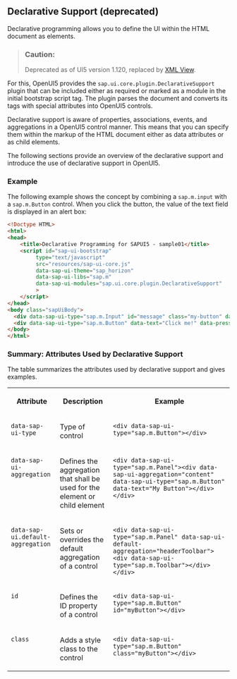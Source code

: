 <!-- loio91f130196f4d1014b6dd926db0e91070 -->

## Declarative Support \(deprecated\)

Declarative programming allows you to define the UI within the HTML document as elements.

> ### Caution:  
> Deprecated as of UI5 version 1.120, replaced by [XML View](xml-view-91f2928.md).

For this, OpenUI5 provides the `sap.ui.core.plugin.DeclarativeSupport` plugin that can be included either as required or marked as a module in the initial bootstrap script tag. The plugin parses the document and converts its tags with special attributes into OpenUI5 controls.

Declarative support is aware of properties, associations, events, and aggregations in a OpenUI5 control manner. This means that you can specify them within the markup of the HTML document either as data attributes or as child elements.

The following sections provide an overview of the declarative support and introduce the use of declarative support in OpenUI5.



<a name="loio91f130196f4d1014b6dd926db0e91070__section_C1D3894EF36F4766B06E27E5675CA11F"/>

### Example

The following example shows the concept by combining a `sap.m.input` with a `sap.m.Button` control. When you click the button, the value of the text field is displayed in an alert box:

```html
<!Doctype HTML>
<html>
<head>
	<title>Declarative Programming for SAPUI5 - sample01</title>
	<script id="sap-ui-bootstrap"
	     type="text/javascript"
	     src="resources/sap-ui-core.js"
	     data-sap-ui-theme="sap_horizon"
	     data-sap-ui-libs="sap.m"
	     data-sap-ui-modules="sap.ui.core.plugin.DeclarativeSupport"
	     >
	</script>
</head>
<body class="sapUiBody">
  <div data-sap-ui-type="sap.m.Input" id="message" class="my-button" data-value="Hello World"></div>
  <div data-sap-ui-type="sap.m.Button" data-text="Click me!" data-press="handlePress"></div>
</body>
</html>
```



<a name="loio91f130196f4d1014b6dd926db0e91070__section_E477586F3CAD4371AC5E8CAEB1021D5E"/>

### Summary: Attributes Used by Declarative Support

The table summarizes the attributes used by declarative support and gives examples.


<table>
<tr>
<th valign="top">

Attribute

</th>
<th valign="top">

Description

</th>
<th valign="top">

Example

</th>
</tr>
<tr>
<td valign="top">

`data-sap-ui-type`

</td>
<td valign="top">

Type of control

</td>
<td valign="top">

`<div data-sap-ui-type="sap.m.Button"></div>`

</td>
</tr>
<tr>
<td valign="top">

`data-sap-ui-aggregation`

</td>
<td valign="top">

Defines the aggregation that shall be used for the element or child element

</td>
<td valign="top">

`<div data-sap-ui-type="sap.m.Panel"><div data-sap-ui-aggregation="content" data-sap-ui-type="sap.m.Button" data-text="My Button"></div></div>`

</td>
</tr>
<tr>
<td valign="top">

`data-sap-ui.default-aggregation`

</td>
<td valign="top">

Sets or overrides the default aggregation of a control

</td>
<td valign="top">

`<div data-sap-ui-type="sap.m.Panel" data-sap-ui-default-aggregation="headerToolbar"><div data-sap-ui-type="sap.m.Toolbar"></div></div>` 

</td>
</tr>
<tr>
<td valign="top">

`id`

</td>
<td valign="top">

Defines the ID property of a control

</td>
<td valign="top">

`<div data-sap-ui-type="sap.m.Button" id="myButton"></div>` 

</td>
</tr>
<tr>
<td valign="top">

`class`

</td>
<td valign="top">

Adds a style class to the control

</td>
<td valign="top">

`<div data-sap-ui-type="sap.m.Button" class="myButton"></div>` 

</td>
</tr>
</table>

